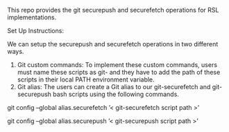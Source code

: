 This repo provides the git securepush and securefetch operations for RSL implementations.

Set Up Instructions:

 We can setup the securepush and securefetch operations in two different ways.
 
1.	Git custom commands:
To implement these custom commands, users must name these scripts as git-<command name> and they have to add the path of these scripts in their local PATH environment variable.
2.	Git alias:
The users can create a Git alias to our git-securefetch and git-securepush bash scripts using
the following commands.


 git config –global alias.securefetch ’< git-securefetch script path >’
 
 git config –global alias.securepush ’< git-securepush script path >’
